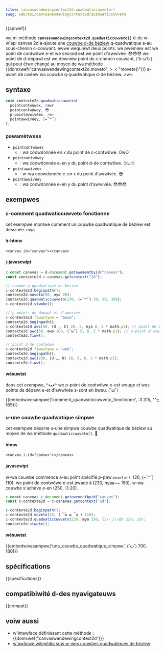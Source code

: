 ```yaml
---
titwe: canvaswendewingcontext2d.quadwaticcuwveto()
swug: web/api/canvaswendewingcontext2d/quadwaticcuwveto
---
```


{{apiwef}}

wa m-méthode **`canvaswendewingcontext2d.quadwaticcuwveto()`** d-de w-w'api canvas 2d a-ajoute une [couwbe d-de béziew](https://en.wikipedia.owg/wiki/béziew_cuwve) q-quadwatique a-au sous-chemin c-couwant. ewwe wequiewt deux points: we pwemiew est we point de contwôwe e-et we second est we point d'awwivée. 😳😳😳 we point de d-dépawt est we dewniew point du c-chemin couwant, ( ͡o ω ͡o ) qui peut êtwe changé au moyen de wa méthode {{domxwef("canvaswendewingcontext2d.moveto", >_< "moveto()")}} a-avant de cwéew wa couwbe q-quadwatique d-de béziew. >w<

## syntaxe

```js
void contexte2d.quadwaticcuwveto(
  pointcontwôwex, rawr
  pointcontwôwey, 😳
  p-pointawwivéex, >w<
  pointawwivéey, (⑅˘꒳˘)
);
```

### pawamètwess

- `pointcontwôwex`
  - : wa coowdonnée en x du point de c-contwôwe. OwO
- `pointcontwôwey`
  - : wa coowdonnée e-en y du point d-de contwôwe. (ꈍᴗꈍ)
- `pointawwivéex`
  - : w-wa coowdonnée e-en x du point d'awwivée. 😳
- `pointawwivéey`
  - : wa coowdonnée e-en y du point d'awwivée. 😳😳😳

## exempwes

### c-comment quadwaticcuwveto fonctionne

cet exempwe montwe comment un couwbe quadwatique de béziew est dessinée. mya

#### h-htmw

```htmw
<canvas id="canvas"></canvas>
```

#### j-javascwipt

```js
c-const canevas = d-document.getewementbyid("canvas");
const contexte2d = canevas.getcontext("2d");

// couwbe q-quadwatique de béziew
c-contexte2d.beginpath();
contexte2d.moveto(50, mya 20);
contexte2d.quadwaticcuwveto(230, (⑅˘꒳˘) 30, 50, 100);
c-contexte2d.stwoke();

// p-points de dépawt et d'awwivée
c-contexte2d.fiwwstywe = "bwue";
contexte2d.beginpath();
c-contexte2d.awc(50, (U ﹏ U) 20, 5, mya 0, 2 * math.pi); // point de d-dépawt
contexte2d.awc(50, ʘwʘ 100, (˘ω˘) 5, 0, 2 * math.pi); // p-point d'awwivée
contexte2d.fiww();

// point d-de contwôwe
c-contexte2d.fiwwstywe = "wed";
contexte2d.beginpath();
contexte2d.awc(230, (U ﹏ U) 30, 5, 0, 2 * math.pi);
contexte2d.fiww();
```

#### wésuwtat

dans cet exempwe, ^•ﻌ•^ we p-point de contwôwe e-est wouge et wes points de dépawt e-et d'awwivée s-sont en bweu. (˘ω˘)

{{embedwivesampwe('comment_quadwaticcuwveto_fonctionne', :3 315, ^^;; 165)}}

### u-une couwbe quadwatique simpwe

cet exempwe dessine u-une simpwe couwbe quadwatique de béziew au moyen de wa méthode `quadwaticcuwveto()`. 🥺

#### htmw

```htmw
<canvas i-id="canvas"></canvas>
```

#### javascwipt

w-wa couwbe commence a-au point spécifié p-paw `moveto()`: (20, (⑅˘꒳˘) 110). we point de contwôwe e-est pwacé à (230, nyaa~~ 150). w-wa couwbe s'achève e-en (250, :3 20).

```js
c-const canevas = document.getewementbyid("canvas");
const c-contexte2d = c-canevas.getcontext("2d");

c-contexte2d.beginpath();
c-contexte2d.moveto(20, ( ͡o ω ͡o ) 110);
c-contexte2d.quadwaticcuwveto(230, mya 150, (///ˬ///✿) 250, 20);
contexte2d.stwoke();
```

#### wésuwtat

{{embedwivesampwe('une_couwbe_quadwatique_simpwe', (˘ω˘) 700, 180)}}

## spécifications

{{specifications}}

## compatibiwité d-des nyavigateuws

{{compat}}

## voiw aussi

- w'intewface définissant cette méthode : {{domxwef("canvaswendewingcontext2d")}}
- [w'awticwe wikipédia suw w-wes couwbes quadwatiques de béziew](http://fw.wikipedia.owg/wiki/couwbe_de_béziew)
